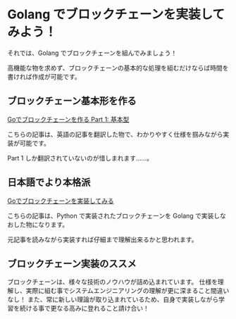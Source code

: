 # Golang でブロックチェーンを実装してみよう！
それでは、Golang でブロックチェーンを組んでみましょう！

高機能な物を求めず、ブロックチェーンの基本的な処理を組むだけならば時間を書ければ作成が可能です。

## ブロックチェーン基本形を作る
[Goでブロックチェーンを作る Part 1: 基本型](https://qiita.com/seita-uc/items/553d315b84b0e7bfc4d0)

こちらの記事は、英語の記事を翻訳した物で、わかりやすく仕様を掴みながら実装が可能です。

Part 1 しか翻訳されていないのが惜しまれます……。

## 日本語でより本格派
[Goでブロックチェーンを実装してみる](https://qiita.com/Azunyan1111/items/89b779354db148e2a3dd)

こちらの記事は、Python で実装されたブロックチェーンを Golang で実装しなおした物になります。

元記事を読みながら実装すれば仔細まで理解出来るかと思われます。

## ブロックチェーン実装のススメ
ブロックチェーンは、様々な技術のノウハウが詰め込まれています。
仕様を理解し、実際に組む事でシステムエンジニアリングの理解が更に深まること間違いなし！
また、常に新しい理論が取り込まれているため、自身で実装しながら学習を続ける事で更なる高みに登れること請け合い！
